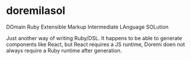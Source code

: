# doremilasol
DOmain Ruby Extensible Markup Intermediate LAnguage SOLution

Just another way of writing Ruby/DSL.  It happens to be able to generate components like React, but React requires a JS runtime, Doremi doen not always require a Ruby runtime after generation.
